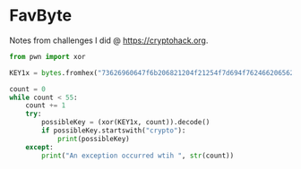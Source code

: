 # FavByte

Notes from challenges I did @ <https://cryptohack.org>.

```python
from pwn import xor

KEY1x = bytes.fromhex("73626960647f6b206821204f21254f7d694f7624662065622127234f726927756d")

count = 0
while count < 55:
    count += 1
    try:
        possibleKey = (xor(KEY1x, count)).decode()
        if possibleKey.startswith("crypto"):
            print(possibleKey)
    except:
        print("An exception occurred wtih ", str(count)) 
```
